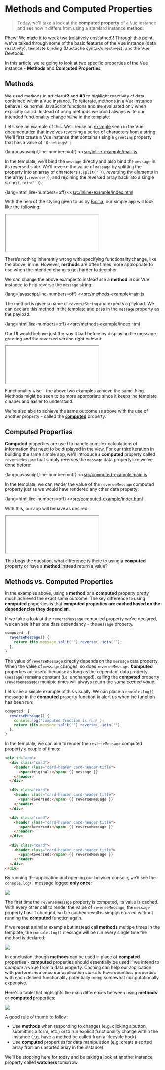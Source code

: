 # Methods and Computed Properties

> Today, we'll take a look at the __computed property__ of a Vue instance and see how it differs from using a standard instance __method__.

Phew! We made it to week two (relatively unscathed)! Through this point, we've talked through some of the basic features of the Vue instance (data reactivity), template binding (Mustache syntax/directives), and the Vue Devtools.

In this article, we're going to look at two specific properties of the Vue instance - __Methods__ and __Computed Properties__.

## Methods

We used methods in articles __#2__ and __#3__ to highlight reactivity of data contained within a Vue instance. To reiterate, methods in a Vue instance behave like normal JavaScript functions and are evaluated only when explicitly called. Instead of using methods we could always write our intended functionality change _inline_ in the template.

Let’s see an example of this. We’ll reuse an [example](https://vuejs.org/v2/guide/computed.html#Computed-Properties) seen in the Vue documentation that involves reversing a series of characters from a string. We'll first create a Vue instance that contains a single `greeting` property that has a value of `'Greetings!'`:

{lang=javascript,line-numbers=off}
<<[src/inline-example/main.js](./src/inline-example/main.js)

In the template, we’ll bind the `message` directly and also bind the `message` in its reversed state. We’ll reverse the value of `message` by splitting the property into an array of characters (`.split('')`), reversing the elements in the array (`.reverse()`), and rejoining the reversed array back into a single string (`.join('')`).

{lang=html,line-numbers=off}
<<[src/inline-example/index.html](./src/inline-example/index.html)

With the help of the styling given to us by [Bulma](https://bulma.io/documentation/), our simple app will look like the following:

<iframe src='./src/inline-example/index.html'
        height="120"
        scrolling="no"
         >
</iframe>

There’s nothing inherently wrong with specifying functionality change, like the above, inline. However, __methods__ are often times more appropriate to use when the intended changes get harder to decipher.

We can change the above example to instead use a __method__ in our Vue instance to help reverse the `message` string:

{lang=javascript,line-numbers=off}
<<[src/methods-example/main.js](./src/methods-example/main.js)

The method is given a name of `reverseString` and expects a payload. We can declare this method in the template and pass in the `message` property as the payload:

{lang=html,line-numbers=off}
<<[src/methods-example/index.html](./src/methods-example/index.html)

Our UI would behave just the way it had before by displaying the message greeting and the reversed version right below it:

<iframe src='./src/methods-example/index.html'
        height="120"
        scrolling="no"
         >
</iframe>

Functionality wise - the above two examples achieve the same thing. Methods might be seen to be more appropriate since it keeps the template cleaner and easier to understand.

We’re also able to achieve the same outcome as above with the use of another property - called the [__computed__](https://vuejs.org/v2/guide/computed.html#Computed-Properties) property.

## Computed Properties

__Computed__ properties are used to handle complex calculations of information that need to be displayed in the view. For our third iteration in building the same simple app, we'll introduce a __computed__ property called `reverseMessage` that simply reverses the `message` data property like we’ve done before:

{lang=javascript,line-numbers=off}
<<[src/computed-example/main.js](./src/computed-example/main.js)

In the template, we can render the value of the `reverseMessage` computed property just as we would have rendered any other data property:

{lang=html,line-numbers=off}
<<[src/computed-example/index.html](./src/computed-example/index.html)

With this, our app will behave as desired:

<iframe src='./src/computed-example/index.html'
        height="120"
        scrolling="no"
         >
</iframe>

This begs the question, what difference is there to using a __computed__ property or have a __method__ instead return a value?

## Methods vs. Computed Properties

In the examples above, using a __method__ or a __computed__ property pretty much achieved the exact same outcome. The key difference to using __computed__ properties is that __computed properties are cached based on the dependencies they depend on__.

If we take a look at the `reverseMessage` computed property we’ve declared, we can see it has one data dependancy - the `message` property.

```javascript
computed: {
  reverseMessage() {
    return this.message.split('').reverse().join('');
  },
}
```

The value of `reverseMessage` directly depends on the `message` data property. When the value of `message` changes, so does `reverseMessage`. __Computed__ properties are useful because as long as the dependant data property (`message`) remains constant (i.e. unchanged), calling the __computed__ property (`reverseMessage`) multiple times will always return the _same cached value_.

Let's see a simple example of this visually. We can place a `console.log()` message in the __computed__ property function to alert us when the function has been run:

```javascript
computed: {
  reverseMessage() {
    console.log('computed function is run!');
    return this.message.split('').reverse().join('');
  },
}
```

In the template, we can aim to render the `reverseMessage` computed property a couple of times:

```html
<div id="app">
  <div class="card">
    <header class="card-header card-header-title">
      <span>Original:</span> {{ message }}
    </header>
  </div>
  
  <div class="card">
    <header class="card-header card-header-title">
      <span>Reversed:</span> {{ reverseMessage }}
    </header>
  </div>
  
  <div class="card">
    <header class="card-header card-header-title">
      <span>Reversed:</span> {{ reverseMessage }}
    </header>
  </div>
  
  <div class="card">
    <header class="card-header card-header-title">
      <span>Reversed:</span> {{ reverseMessage }}
    </header>
  </div>
</div>
```

By running the application and opening our browser console, we’ll see the `console.log()` message logged __only once__:

![](./public/assets/multiple-computed-properties.png)

The first time the `reverseMessage` property is computed, its value is cached. With every other call to render the value of `reverseMessage`, the `message` property hasn’t changed, so the cached result is simply returned without running the __computed__ function again.

If we repeat a similar example but instead call __methods__ multiple times in the template, the `console.log()` message will be run every single time the method is declared:

![](./public/assets/multiple-methods.png)

In conclusion, though __methods__ can be used in place of __computed__ properties - __computed__ properties should essentially be used if we intend to _compute_ a value from a data property. Caching can help our application with performance once our application starts to have countless properties with each derived functionality potentially being somewhat computationally expensive.

Here's a table that highlights the main differences between using __methods__ or __computed__ properties:

![](./public/assets/methods-vs-computed-properties.png)

A good rule of thumb to follow:

- Use __methods__ when responding to changes (e.g. clicking a button, submitting a form, etc.) or to run explicit functionality change within the instance (e.g. have a method be called from a lifecycle hook).
- Use __computed__ properties for data manipulation (e.g. create a sorted array from an unsorted array in the instance).

We’ll be stopping here for today and be taking a look at another instance property called __watchers__ tomorrow.
